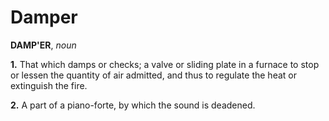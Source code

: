 # Damper

**DAMP'ER**, _noun_

**1.** That which damps or checks; a valve or sliding plate in a furnace to stop or lessen the quantity of air admitted, and thus to regulate the heat or extinguish the fire.

**2.** A part of a piano-forte, by which the sound is deadened.
